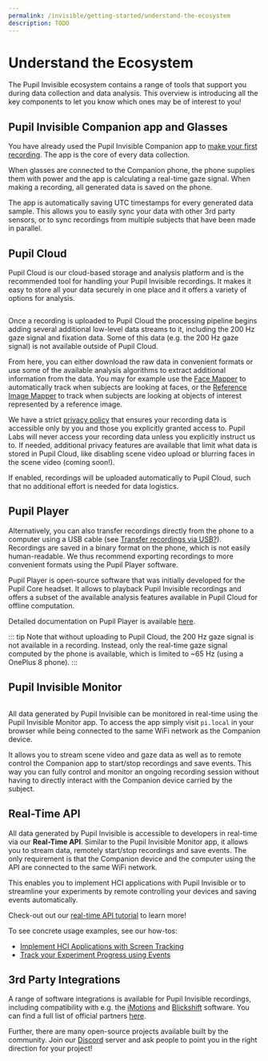 ```yaml
---
permalink: /invisible/getting-started/understand-the-ecosystem
description: TODO
---
```


# Understand the Ecosystem
The Pupil Invisible ecosystem contains a range of tools that support you during data collection and data analysis. This overview is introducing all the key components to let you know which ones may be of interest to you!

## Pupil Invisible Companion app and Glasses
You have already used the Pupil Invisible Companion app to [make your first recording](/invisible/getting-started/first-recording). The app is the core of every data collection.

When glasses are connected to the Companion phone, the phone supplies them with power and the app is calculating a real-time gaze signal. When making a recording, all generated data is saved on the phone.

The app is automatically saving UTC timestamps for every generated data sample. This allows you to easily sync your data with other 3rd party sensors, or to sync recordings from multiple subjects that have been made in parallel.


## Pupil Cloud
Pupil Cloud is our cloud-based storage and analysis platform and is the recommended tool for handling your Pupil Invisible recordings.
It makes it easy to store all your data securely in one place and it offers a variety of options for analysis.

<div class="pb-4" style="display:flex;justify-content:center;">
  <v-img
    :src="require('../../media/invisible/getting-started/PL-Ecosystem-white.jpg')"
    max-width=100%
  >
  </v-img>
</div>

Once a recording is uploaded to Pupil Cloud the processing pipeline begins adding several additional low-level data streams to it, including the 200 Hz gaze signal and fixation data. Some of this data (e.g. the 200 Hz gaze signal) is not available outside of Pupil Cloud.

From here, you can either download the raw data in convenient formats or use some of the available analysis algorithms to extract additional information from the data. You may for example use the [Face Mapper](/invisible/explainers/enrichments/#face-mapper) to automatically track when subjects are looking at faces, or the [Reference Image Mapper](/invisible/explainers/enrichments/#reference-image-mapper) to track when subjects are looking at objects of interest represented by a reference image.

We have a strict [privacy policy](https://pupil-labs.com/legal/) that ensures your recording data is accessible only by you and those you explicitly granted access to. Pupil Labs will never access your recording data unless you explicitly instruct us to. If needed, additional privacy features are available that limit what data is stored in Pupil Cloud, like disabling scene video upload or blurring faces in the scene video (coming soon!).

If enabled, recordings will be uploaded automatically to Pupil Cloud, such that no additional effort is needed for data logistics.


## Pupil Player
Alternatively, you can also transfer recordings directly from the phone to a computer using a USB cable (see [Transfer recordings via USB?](/invisible/how-tos/tools/transfer-recordings-via-usb)). Recordings are saved in a binary format on the phone, which is not easily human-readable. We thus recommend exporting recordings to more convenient formats using the Pupil Player software.

Pupil Player is open-source software that was initially developed for the Pupil Core headset. It allows to playback Pupil Invisible recordings and offers a subset of the available analysis features available in Pupil Cloud for offline computation.

Detailed documentation on Pupil Player is available [here](/core/software/pupil-player).

::: tip
Note that without uploading to Pupil Cloud, the 200 Hz gaze signal is not available in a recording. Instead, only the real-time gaze signal computed by the phone is available, which is limited to ~65 Hz (using a OnePlus 8 phone).
:::


## Pupil Invisible Monitor
<div style="display:flex;justify-content:center;" class="pb-4">
  <v-img
    :src="require('../../media/invisible/getting-started/pi-monitor-app.jpg')"
    max-width=100%
  >
  </v-img>
</div>

All data generated by Pupil Invisible can be monitored in real-time using the Pupil Invisible Monitor app. To access the app simply visit `pi.local` in your browser while being connected to the same WiFi network as the Companion device.

It allows you to stream scene video and gaze data as well as to remote control the Companion app to start/stop recordings and save events. This way you can fully control and monitor an ongoing recording session without having to directly interact with the Companion device carried by the subject.

## Real-Time API
All data generated by Pupil Invisible is accessible to developers in real-time via our **Real-Time API**. Similar to the Pupil Invisible Monitor app, it allows you to stream data, remotely start/stop recordings and save events. The only requirement is that the Companion device and the computer using the API are connected to the same WiFi network.

This enables you to implement HCI applications with Pupil Invisible or to streamline your experiments by remote controlling your devices and saving events automatically.

Check-out out our [real-time API tutorial](/invisible/getting-started/real-time-api) to learn more!

To see concrete usage examples, see our how-tos:
- [Implement HCI Applications with Screen Tracking](/invisible/how-tos/applications/implement-hci-applications-with-screen-tracking)
- [Track your Experiment Progress using Events](/invisible/how-tos/applications/track-your-experiment-progress-using-events)


## 3rd Party Integrations
A range of software integrations is available for Pupil Invisible recordings, including compatibility with e.g. the [iMotions](https://imotions.com/) and [Blickshift](https://www.blickshift.com/?lang=de) software. You can find a full list of official partners [here](https://pupil-labs.com/partners-resellers/). 

Further, there are many open-source projects available built by the community. Join our [Discord](https://pupil-labs.com/chat) server and ask people to point you in the right direction for your project!